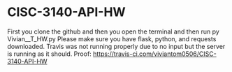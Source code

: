 # CISC-3140-API-HW
First you clone the github and then you open the terminal and then run py Vivian__T_HW.py 
Please make sure you have flask, python, and requests downloaded. 
Travis was not running properly due to no input but the server is running as it should.
Proof: https://travis-ci.com/viviantom0506/CISC-3140-API-HW
